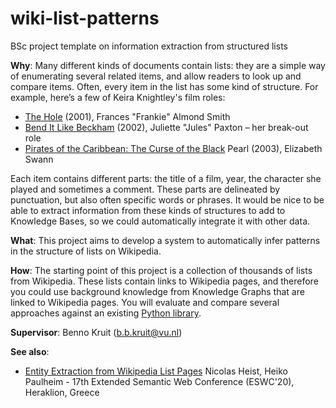 # wiki-list-patterns
BSc project template on information extraction from structured lists

**Why**: Many different kinds of documents contain lists: they are a simple way of enumerating several related items, and allow readers to look up and compare items. Often, every item in the list has some kind of structure. For example, here’s a few of Keira Knightley's film roles:

- [The Hole](https://en.wikipedia.org/wiki/The_Hole_(2001_film)) (2001), Frances "Frankie" Almond Smith
- [Bend It Like Beckham](https://en.wikipedia.org/wiki/Bend_It_Like_Beckham) (2002), Juliette "Jules" Paxton – her break-out role
- [Pirates of the Caribbean: The Curse of the Black](https://en.wikipedia.org/wiki/Pirates_of_the_Caribbean:_The_Curse_of_the_Black_Pearl) Pearl (2003), Elizabeth Swann

Each item contains different parts: the title of a film, year, the character she played and sometimes a comment. These parts are delineated by punctuation, but also often specific words or phrases. It would be nice to be able to extract information from these kinds of structures to add to Knowledge Bases, so we could automatically integrate it with other data.

**What**: This project aims to develop a system to automatically infer patterns in the structure of lists on Wikipedia. 

**How**: The starting point of this project is a collection of thousands of lists from Wikipedia. These lists contain links to Wikipedia pages, and therefore you could use background knowledge from Knowledge Graphs that are linked to Wikipedia pages.
You will evaluate and compare several approaches against an existing [Python library](https://github.com/turicas/templater/).

**Supervisor**: Benno Kruit (b.b.kruit@vu.nl)

**See also**:

- [Entity Extraction from Wikipedia List Pages](https://arxiv.org/pdf/2003.05146.pdf) Nicolas Heist, Heiko Paulheim - 17th Extended Semantic Web Conference (ESWC'20), Heraklion, Greece
